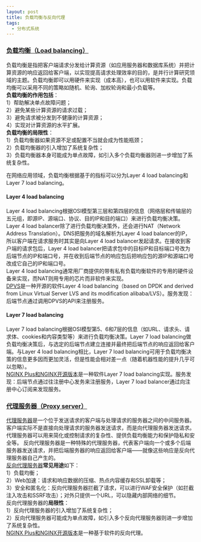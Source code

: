 ```yaml
---
layout: post
title: 负载均衡与反向代理
tags:
  - 分布式系统
---
```


### [负载均衡（Load balancing）](https://github.com/donnemartin/system-design-primer#load-balancer)
负载均衡是指把客户端请求分发给计算资源（如应用服务器和数据库系统）并把计算资源的响应返回给客户端，以实现提高请求处理效率的目的，是并行计算研究领域的主题。负载均衡即可以用硬件来实现（成本高），也可以用软件来实现。负载均衡可以采用不同的策略如随机、轮询、加权轮询和最小负载等。  
**负载均衡的作用包括**：  
1）帮助解决单点故障问题；  
2）避免某些计算资源的请求过载；  
3）避免请求被分发到不健康的计算资源；  
4）实现对计算资源的水平扩展。  
**负载均衡的局限性**：  
1）负载均衡器如果资源不足或配置不当就会成为性能瓶颈；  
2）负载均衡器的引入增加了系统复杂性；  
3）负载均衡器本身可能成为单点故障，如引入多个负载均衡器则进一步增加了系统复杂性。  


在网络应用领域，负载均衡根据基于的指标可以分为Layer 4 load balancing和Layer 7 load balancing。  
#### Layer 4 load balancing
Layer 4 load balancing根据OSI模型第三层和第四层的信息（网络层和传输层的五元组，即源IP、源端口、协议、目的IP和目的端口）来进行负载均衡决策。  
Layer 4 load balancer除了进行负载均衡决策外，还会进行NAT（Network Address Translation）。DNS把服务的域名解析为Layer 4 load balancer的IP，所以客户端在请求服务时其实是向Layer 4 load balancer发起请求。在接收到客户端的请求包后，Layer 4 load balancer把请求包中的目标IP和目标端口号改为后端节点的IP和端口号，并在收到后端节点的响应包后把响应包的源IP和源端口号改成它自己的IP和端口号。  
Layer 4 load balancing通常用厂商提供的带有私有负载均衡软件的专用的硬件设备来实现，而NAT则用专用的芯片而非软件来实现。  
[DPVS](https://github.com/iqiyi/dpvs)是一种开源的软件Layer 4 load balancing（based on DPDK and derived from Linux Virtual Server LVS and its modification alibaba/LVS）。服务发现：后端节点通过调用DPVS的API来注册服务。  


#### Layer 7 load balancing
Layer 7 load balancing根据OSI模型第5、6和7层的信息（如URL、请求头、请求体、cookies和内容类型等）来进行负载均衡决策。Layer 7 load balancing做负载均衡决策后，与选定的后端节点建立连接并最终把后端节点的响应返回给客户端。与Layer 4 load balancing相比，Layer 7 load balancing可用于负载均衡决策的信息更多因而更加灵活，但是性能会相对差一点（随着机器性能的提升几乎可以忽略）。  
[NGINX Plus和NGINX开源版本](https://www.nginx.com/resources/glossary/layer-4-load-balancing/)是一种软件Layer 7 load balancing实现。服务发现：后端节点通过往注册中心发务来注册服务，Layer 7 load balancer通过向注册中心订阅来发现服务。  



### [代理服务器（Proxy server）](https://en.wikipedia.org/wiki/Reverse_proxy)
[代理服务器](https://en.wikipedia.org/wiki/Proxy_server)是一个位于发送请求的客户端与处理请求的服务器之间的中间服务器。客户端实际不是直接向处理请求的服务器发送请求，而是向代理服务器发送请求。代理服务器可以用来简化或控制请求的复杂性、提供负载均衡能力和保护隐私和安全等。
反向代理服务器是一种特殊的代理服务器，代表客户端向一个或多个后端服务器发送请求，并把后端服务器的响应返回给客户端——就像这些响应是反向代理服务器自己产生的。  
[反向代理服务器](https://www.nginx.com/resources/glossary/reverse-proxy-server)**常见用途**如下：  
1）负载均衡；    
2）Web加速：请求和响应数据的压缩、热点内容缓存和SSL卸载等；  
3）安全和匿名化：反向代理服务器拦截了请求，可以进行WAF安全保护（如拦截注入攻击和SSRF攻击）；对外只提供一个URL，可以隐藏内部网络的细节。  
反向代理服务器的**局限性**：  
1）反向代理服务器的引入增加了系统复杂性；  
2）反向代理服务器可能成为单点故障，如引入多个反向代理服务器则进一步增加了系统复杂性。  
[NGINX Plus和NGINX开源版本](https://www.nginx.com/resources/glossary/layer-4-load-balancing/)是一种基于软件的反向代理。  


